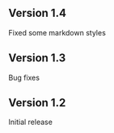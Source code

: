 ## Version 1.4

Fixed some markdown styles


## Version 1.3

Bug fixes


## Version 1.2

Initial release
